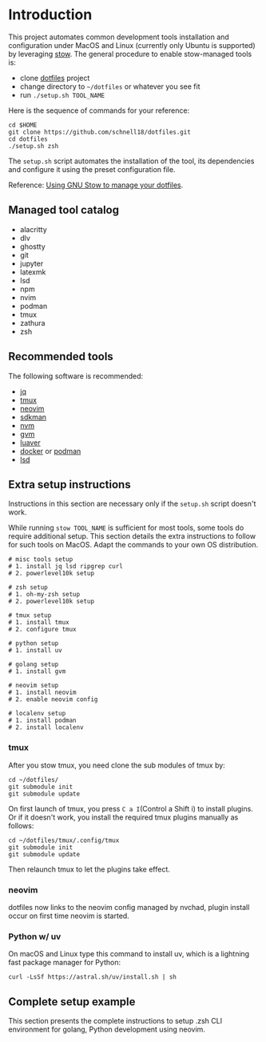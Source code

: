 # Introduction

This project automates common development tools installation and configuration
under MacOS and Linux (currently only Ubuntu is supported) by leveraging
[stow][1]. The general procedure to enable stow-managed tools is:

- clone [dotfiles][3] project
- change directory to `~/dotfiles` or whatever you see fit
- run `./setup.sh TOOL_NAME`

Here is the sequence of commands for your reference:

    cd $HOME
    git clone https://github.com/schnell18/dotfiles.git
    cd dotfiles
    ./setup.sh zsh

The `setup.sh` script automates the installation of the tool, its dependencies
and configure it using the preset configuration file.

Reference: [Using GNU Stow to manage your dotfiles][2].

## Managed tool catalog

- alacritty
- dlv
- ghostty
- git
- jupyter
- latexmk
- lsd
- npm
- nvim
- podman
- tmux
- zathura
- zsh

## Recommended tools
The following software is recommended:

- [jq][4]
- [tmux][5]
- [neovim][6]
- [sdkman][8]
- [nvm][9]
- [gvm][10]
- [luaver][11]
- [docker][12] or [podman][13]
- [lsd][14]

## Extra setup instructions

Instructions in this section are necessary only if the `setup.sh` script
doesn't work.

While running `stow TOOL_NAME` is sufficient for most tools, some tools do
require additional setup. This section details the extra instructions to follow
for such tools on MacOS. Adapt the commands to your own OS distribution.

    # misc tools setup
    # 1. install jq lsd ripgrep curl
    # 2. powerlevel10k setup

    # zsh setup
    # 1. oh-my-zsh setup
    # 2. powerlevel10k setup

    # tmux setup
    # 1. install tmux
    # 2. configure tmux

    # python setup
    # 1. install uv

    # golang setup
    # 1. install gvm

    # neovim setup
    # 1. install neovim
    # 2. enable neovim config

    # localenv setup
    # 1. install podman
    # 2. install localenv


### tmux
After you stow tmux, you need clone the sub modules of tmux by:

    cd ~/dotfiles/
    git submodule init
    git submodule update

On first launch of tmux, you press `C a I`(Control a Shift i) to install plugins.
Or if it doesn't work, you install the required tmux plugins manually as follows:

    cd ~/dotfiles/tmux/.config/tmux
    git submodule init
    git submodule update

Then relaunch tmux to let the plugins take effect.


### neovim

dotfiles now links to the neovim config managed by nvchad, plugin install occur
on first time neovim is started.

### Python w/ uv

On macOS and Linux type this command to install uv, which is a lightning fast
package manager for Python:

    curl -LsSf https://astral.sh/uv/install.sh | sh


## Complete setup example

This section presents the complete instructions to setup .zsh CLI environment
for golang, Python development using neovim.



[1]: https://www.gnu.org/software/stow/
[2]: http://brandon.invergo.net/news/2012-05-26-using-gnu-stow-to-manage-your-dotfiles.html
[3]: https://github.com/schnell18/dotfiles.git
[4]: https://stedolan.github.io/jq/
[5]: https://github.com/tmux/tmux/wiki
[6]: https://neovim.io/
[7]: https://github.com/dylanaraps/neofetch
[8]: https://sdkman.io/
[9]: https://github.com/nvm-sh/nvm
[10]: https://github.com/moovweb/gvm
[11]: https://github.com/DhavalKapil/luaver
[12]: https://www.docker.com/
[13]: https://podman.io/
[14]: https://github.com/lsd-rs/lsd
